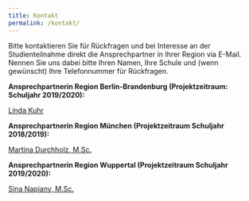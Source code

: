 ```yaml
---
title: Kontakt
permalink: /kontakt/
---
```


Bitte kontaktieren Sie für Rückfragen und bei Interesse an der Studienteilnahme direkt die Ansprechpartner in Ihrer Region via E-Mail. Nennen Sie uns dabei bitte Ihren Namen, Ihre Schule und (wenn gewünscht) Ihre Telefonnummer für Rückfragen.

**Ansprechpartnerin Region  Berlin-Brandenburg (Projektzeitraum: Schuljahr 2019/2020):**

[Linda Kuhr](mailto:linda.kuhr@uni-potsdam.de)

**Ansprechpartnerin Region München (Projektzeitraum Schuljahr 2018/2019):**

[Martina Durchholz, M.Sc.](mailto:kjp.kompass@med.uni-muenchen.de)

**Ansprechpartnerin Region Wuppertal (Projektzeitraum Schuljahr 2019/2020):** 

[Sina Napiany, M.Sc.](mailto:napiany@uni-wuppertal.de)

